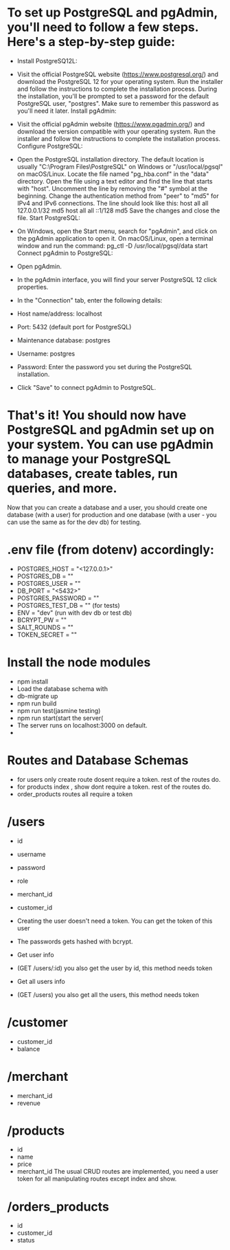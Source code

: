 # To set up PostgreSQL and pgAdmin, you'll need to follow a few steps. Here's a step-by-step guide:

- Install PostgreSQ12L:

- Visit the official PostgreSQL website (https://www.postgresql.org/) and download the PostgreSQL 12 for your operating system.
Run the installer and follow the instructions to complete the installation process.
During the installation, you'll be prompted to set a password for the default PostgreSQL user, "postgres". Make sure to remember this password as you'll need it later.
Install pgAdmin:

- Visit the official pgAdmin website (https://www.pgadmin.org/) and download the version compatible with your operating system.
Run the installer and follow the instructions to complete the installation process.
Configure PostgreSQL:
- Open the PostgreSQL installation directory. The default location is usually "C:\Program Files\PostgreSQL<version>" on Windows or "/usr/local/pgsql" on macOS/Linux.
Locate the file named "pg_hba.conf" in the "data" directory.
Open the file using a text editor and find the line that starts with "host". Uncomment the line by removing the "#" symbol at the beginning.
Change the authentication method from "peer" to "md5" for IPv4 and IPv6 connections. The line should look like this:
host    all             all             127.0.0.1/32            md5
host    all             all             ::1/128                 md5
Save the changes and close the file.
Start PostgreSQL:

- On Windows, open the Start menu, search for "pgAdmin", and click on the pgAdmin application to open it.
On macOS/Linux, open a terminal window and run the command: pg_ctl -D /usr/local/pgsql/data start
Connect pgAdmin to PostgreSQL:

- Open pgAdmin.
- In the pgAdmin interface, you will find your server PostgreSQL 12 click properties.
- In the "Connection" tab, enter the following details:
- Host name/address: localhost
- Port: 5432 (default port for PostgreSQL)
- Maintenance database: postgres
- Username: postgres
- Password: Enter the password you set during the PostgreSQL installation.
- Click "Save" to connect pgAdmin to PostgreSQL.
# That's it! You should now have PostgreSQL and pgAdmin set up on your system. You can use pgAdmin to manage your PostgreSQL databases, create tables, run queries, and more.

Now that you can create a database and a user, you should create one database (with a user) for production and one database (with a user - you can use the same as for the dev db) for testing.

# .env file (from dotenv) accordingly:


- POSTGRES_HOST = "<127.0.0.1>"
- POSTGRES_DB = "<what ever database name you created>"
- POSTGRES_USER = "<postgres>"
- DB_PORT = "<5432>"
- POSTGRES_PASSWORD = "<your password>"
- POSTGRES_TEST_DB = "<make another db for testing>" (for tests)
- ENV = "dev" (run with dev db or test db)
- BCRYPT_PW = "<write some string to pepper your encryption>"
- SALT_ROUNDS = "<write an integer to say how many times the pw should be hashed>"
- TOKEN_SECRET = "<write a string for the JWT secret>"
  
# Install the node modules

- npm install
- Load the database schema with
- db-migrate up
- npm run build
- npm run test(jasmine testing)
- npm run start(start the server(
- The server runs on localhost:3000 on default.
- 
# Routes and Database Schemas

- for users only create route dosent require a token. rest of the routes do.
- for products index , show dont require a token. rest of the routes do.
- order_products routes all require a token

# /users
- id
- username
- password
- role
- merchant_id
- customer_id
  
- Creating the user doesn't need a token. You can get the token of this user
- The passwords gets hashed with bcrypt.

- Get user info

- (GET /users/:id) you also get the user by id, this method needs token


- Get all users info

- (GET /users) you also get all the users, this method needs token
  
# /customer
- customer_id
- balance
# /merchant
- merchant_id
- revenue
# /products

- id
- name
- price
- merchant_id
The usual CRUD routes are implemented, you need a user token for all manipulating routes except index and show.




# /orders_products
- id
- customer_id
- status
